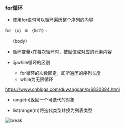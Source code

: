 ### for循环

- 使用for语句可以循环遍历整个序列的内容


for&nbsp;〈x〉&nbsp;in&nbsp;〈list1〉:

&nbsp;&nbsp;&nbsp;&nbsp;〈body〉

- 循环变量x在每次循环时，被赋值成对应的元素内容

- 与while循环的区别
  - for循环的次数固定，即所遍历的序列长度
  - while为无限循环

https://www.cnblogs.com/duwangdan/p/6830394.html

- range(n)返回一个可迭代的对象

- list(range(n))将迭代类型转换为列表类型

![break](https://lh3.googleusercontent.com/H6UT4oWvbT0nZ3Brwrc99oHls7htPE8BpydrZLxRtVp9OirfwnZlht80EB4hAB0Nq6enwMasJcKouuiY0UEge3HtuaRfuiOOMywGUBg96YqjI1H-JaFBXaUQvHaEi95uQnfbi8s1_FdSigJJ70DTFb_7Sv8uqk_y-l1S-2ERxsGILHqAS1bQKxFcQHiBYVZF5ANLUKacguBp_QhJULE1h_GNi_kvWKdpnnx0AgNNTNUv4j_FSyhw7UN7aPwkLtguZ3UXj2pR6nXKlZhqJWfS6s6W05erZ3cWhURcER2AEa5j7DGuBzR3asEEr90VAKHyGIBNb8D3kylLBmfkZ0no1IJgD7ZMBXFKvnBJ0MhJJ-kKhnO5n0ckeOLxvzclPwoTvMSc87jO8C7mMlYefZ8BL-IktZyVEKGF2YccXpnM9Wp6cf9bGc9LRBxsPUjhBFYG7G57N1oTYthVIYGMS-1Oho7CkLRgtpPMgRhaum2QacuxO4d0775qpcm6rGOpa2me1k505rM-8kZYgnrQn-2s4afYvDJJKeUtzLVCK74jmn6dPv36g9snWbNpRRGU9cp2BbSYrxol-7VtTNqlgRxM8DTAhSvUf1dhLswsHjmlei6JUlzKeuRavdZRCfeUPqk9WEsqviEM-GvseQrITxlfSb5S5-T6iA=w1330-h664-no "xhbreak")

